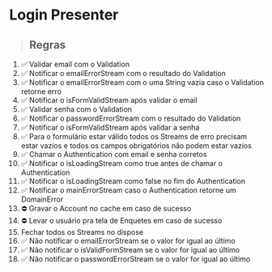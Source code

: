 # Login Presenter

> ## Regras
1. ✅ Validar email com o Validation
2. ✅ Notificar o emailErrorStream com o resultado do Validation
2. ✅ Notificar o emailErrorStream com o uma String vazia  caso o Validation retorne erro
3. ✅ Notificar o isFormValidStream após validar o email
4. ✅ Validar senha com o Validation
5. ✅ Notificar o passwordErrorStream com o resultado do Validation
6. ✅ Notificar o isFormValidStream após validar a senha
7. ✅ Para o formulário estar válido todos os Streams de erro precisam estar vazios e todos os campos obrigatórios não podem estar vazios
8. ✅ Chamar o Authentication com email e senha corretos
9. ✅ Notificar o isLoadingStream como true antes de chamar o Authentication
10. ✅ Notificar o isLoadingStream como false no fim do Authentication
11. ✅ Notificar o mainErrorStream caso o Authentication retorne um DomainError
12. ⛔️ Gravar o Account no cache em caso de sucesso
13. ⛔️ Levar o usuário pra tela de Enquetes em caso de sucesso
14. Fechar todos os Streams no dispose
15. ✅ Não notificar o emailErrorStream se o valor for igual ao último
15. ✅ Não notificar o isValidFormStream se o valor for igual ao último
15. ✅ Não notificar o passwordErrorStream se o valor for igual ao último